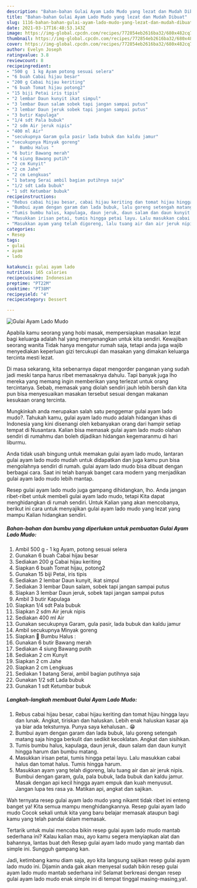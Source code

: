 ```yaml
---
description: "Bahan-bahan Gulai Ayam Lado Mudo yang lezat dan Mudah Dibuat"
title: "Bahan-bahan Gulai Ayam Lado Mudo yang lezat dan Mudah Dibuat"
slug: 1116-bahan-bahan-gulai-ayam-lado-mudo-yang-lezat-dan-mudah-dibuat
date: 2021-03-17T16:48:53.143Z
image: https://img-global.cpcdn.com/recipes/772854eb2616ba32/680x482cq70/gulai-ayam-lado-mudo-foto-resep-utama.jpg
thumbnail: https://img-global.cpcdn.com/recipes/772854eb2616ba32/680x482cq70/gulai-ayam-lado-mudo-foto-resep-utama.jpg
cover: https://img-global.cpcdn.com/recipes/772854eb2616ba32/680x482cq70/gulai-ayam-lado-mudo-foto-resep-utama.jpg
author: Evelyn Joseph
ratingvalue: 3.8
reviewcount: 8
recipeingredient:
- "500 g  1 kg Ayam potong sesuai selera"
- "6 buah Cabai hijau besar"
- "200 g Cabai hijau keriting"
- "6 buah Tomat hijau potong2"
- "15 biji Petai iris tipis"
- "2 lembar Daun kunyit ikat simpul"
- "3 lembar Daun salam sobek tapi jangan sampai putus"
- "3 lembar Daun jeruk sobek tapi jangan sampai putus"
- "3 butir Kapulaga"
- "1/4 sdt Pala bubuk"
- "2 sdm Air jeruk nipis"
- "400 ml Air"
- "secukupnya Garam gula pasir lada bubuk dan kaldu jamur"
- "secukupnya Minyak goreng"
- "  Bumbu Halus "
- "6 butir Bawang merah"
- "4 siung Bawang putih"
- "2 cm Kunyit"
- "2 cm Jahe"
- "2 cm Lengkuas"
- "1 batang Serai ambil bagian putihnya saja"
- "1/2 sdt Lada bubuk"
- "1 sdt Ketumbar bubuk"
recipeinstructions:
- "Rebus cabai hijau besar, cabai hijau keriting dan tomat hijau hingga layu dan lunak. Angkat, tiriskan dan haluskan. Lebih enak haluskan kasar aja ya biar ada teksturnya. Punya saya kehalusan.. 😁"
- "Bumbui ayam dengan garam dan lada bubuk, lalu goreng setengah matang saja hingga berkulit dan sedikit kecoklatan. Angkat dan sisihkan."
- "Tumis bumbu halus, kapulaga, daun jeruk, daun salam dan daun kunyit hingga harum dan bumbu matang."
- "Masukkan irisan petai, tumis hingga petai layu. Lalu masukkan cabai halus dan tomat halus. Tumis hingga harum."
- "Masukkan ayam yang telah digoreng, lalu tuang air dan air jeruk nipis. Bumbui dengan garam, gula, pala bubuk, lada bubuk dan kaldu jamur. Masak dengan api kecil hingga ayam empuk dan kuah menyusut. Jangan lupa tes rasa ya. Matikan api, angkat dan sajikan."
categories:
- Resep
tags:
- gulai
- ayam
- lado

katakunci: gulai ayam lado 
nutrition: 165 calories
recipecuisine: Indonesian
preptime: "PT22M"
cooktime: "PT38M"
recipeyield: "4"
recipecategory: Dessert

---
```



![Gulai Ayam Lado Mudo](https://img-global.cpcdn.com/recipes/772854eb2616ba32/680x482cq70/gulai-ayam-lado-mudo-foto-resep-utama.jpg)

Apabila kamu seorang yang hobi masak, mempersiapkan masakan lezat bagi keluarga adalah hal yang menyenangkan untuk kita sendiri. Kewajiban seorang  wanita Tidak hanya mengatur rumah saja, tetapi anda juga wajib menyediakan keperluan gizi tercukupi dan masakan yang dimakan keluarga tercinta mesti lezat.

Di masa  sekarang, kita sebenarnya dapat mengorder panganan yang sudah jadi meski tanpa harus ribet memasaknya dahulu. Tapi banyak juga lho mereka yang memang ingin memberikan yang terlezat untuk orang tercintanya. Sebab, memasak yang diolah sendiri jauh lebih bersih dan kita pun bisa menyesuaikan masakan tersebut sesuai dengan makanan kesukaan orang tercinta. 



Mungkinkah anda merupakan salah satu penggemar gulai ayam lado mudo?. Tahukah kamu, gulai ayam lado mudo adalah hidangan khas di Indonesia yang kini disenangi oleh kebanyakan orang dari hampir setiap tempat di Nusantara. Kalian bisa memasak gulai ayam lado mudo olahan sendiri di rumahmu dan boleh dijadikan hidangan kegemaranmu di hari liburmu.

Anda tidak usah bingung untuk memakan gulai ayam lado mudo, lantaran gulai ayam lado mudo mudah untuk didapatkan dan juga kamu pun bisa mengolahnya sendiri di rumah. gulai ayam lado mudo bisa dibuat dengan berbagai cara. Saat ini telah banyak banget cara modern yang menjadikan gulai ayam lado mudo lebih mantap.

Resep gulai ayam lado mudo juga gampang dihidangkan, lho. Anda jangan ribet-ribet untuk membeli gulai ayam lado mudo, tetapi Kita dapat menghidangkan di rumah sendiri. Untuk Kalian yang akan mencobanya, berikut ini cara untuk menyajikan gulai ayam lado mudo yang lezat yang mampu Kalian hidangkan sendiri.

<!--inarticleads1-->

##### Bahan-bahan dan bumbu yang diperlukan untuk pembuatan Gulai Ayam Lado Mudo:

1. Ambil 500 g - 1 kg Ayam, potong sesuai selera
1. Gunakan 6 buah Cabai hijau besar
1. Sediakan 200 g Cabai hijau keriting
1. Siapkan 6 buah Tomat hijau, potong2
1. Gunakan 15 biji Petai, iris tipis
1. Sediakan 2 lembar Daun kunyit, ikat simpul
1. Sediakan 3 lembar Daun salam, sobek tapi jangan sampai putus
1. Siapkan 3 lembar Daun jeruk, sobek tapi jangan sampai putus
1. Ambil 3 butir Kapulaga
1. Siapkan 1/4 sdt Pala bubuk
1. Siapkan 2 sdm Air jeruk nipis
1. Sediakan 400 ml Air
1. Gunakan secukupnya Garam, gula pasir, lada bubuk dan kaldu jamur
1. Ambil secukupnya Minyak goreng
1. Siapkan  🧄 Bumbu Halus :
1. Gunakan 6 butir Bawang merah
1. Sediakan 4 siung Bawang putih
1. Sediakan 2 cm Kunyit
1. Siapkan 2 cm Jahe
1. Siapkan 2 cm Lengkuas
1. Sediakan 1 batang Serai, ambil bagian putihnya saja
1. Gunakan 1/2 sdt Lada bubuk
1. Gunakan 1 sdt Ketumbar bubuk




<!--inarticleads2-->

##### Langkah-langkah membuat Gulai Ayam Lado Mudo:

1. Rebus cabai hijau besar, cabai hijau keriting dan tomat hijau hingga layu dan lunak. Angkat, tiriskan dan haluskan. Lebih enak haluskan kasar aja ya biar ada teksturnya. Punya saya kehalusan.. 😁
1. Bumbui ayam dengan garam dan lada bubuk, lalu goreng setengah matang saja hingga berkulit dan sedikit kecoklatan. Angkat dan sisihkan.
1. Tumis bumbu halus, kapulaga, daun jeruk, daun salam dan daun kunyit hingga harum dan bumbu matang.
1. Masukkan irisan petai, tumis hingga petai layu. Lalu masukkan cabai halus dan tomat halus. Tumis hingga harum.
1. Masukkan ayam yang telah digoreng, lalu tuang air dan air jeruk nipis. Bumbui dengan garam, gula, pala bubuk, lada bubuk dan kaldu jamur. Masak dengan api kecil hingga ayam empuk dan kuah menyusut. Jangan lupa tes rasa ya. Matikan api, angkat dan sajikan.




Wah ternyata resep gulai ayam lado mudo yang nikamt tidak ribet ini enteng banget ya! Kita semua mampu menghidangkannya. Resep gulai ayam lado mudo Cocok sekali untuk kita yang baru belajar memasak ataupun bagi kamu yang telah pandai dalam memasak.

Tertarik untuk mulai mencoba bikin resep gulai ayam lado mudo mantab sederhana ini? Kalau kalian mau, ayo kamu segera menyiapkan alat dan bahannya, lantas buat deh Resep gulai ayam lado mudo yang mantab dan simple ini. Sungguh gampang kan. 

Jadi, ketimbang kamu diam saja, ayo kita langsung sajikan resep gulai ayam lado mudo ini. Dijamin anda gak akan menyesal sudah bikin resep gulai ayam lado mudo mantab sederhana ini! Selamat berkreasi dengan resep gulai ayam lado mudo enak simple ini di tempat tinggal masing-masing,ya!.


